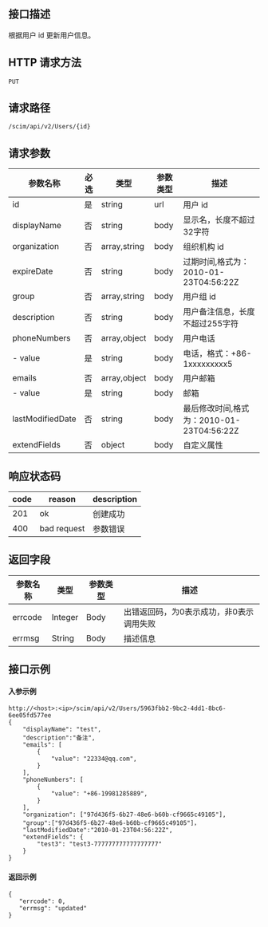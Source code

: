 ## 接口描述
根据用户 id 更新用户信息。

## HTTP 请求方法
```
PUT
```

## 请求路径
```
/scim/api/v2/Users/{id}
```


## 请求参数
| 参数名称         | 必选 | 类型         | 参数类型 | 描述                                      |
| ---------------- | ---- | ------------ | -------- | ----------------------------------------- |
| id               | 是   | string       | url      | 用户 id                                   |
| displayName      | 否   | string       | body     | 显示名，长度不超过32字符                  |
| organization     | 否   | array,string | body     | 组织机构 id                               |
| expireDate       | 否   | string       | body     | 过期时间,格式为：2010-01-23T04:56:22Z     |
| group            | 否   | array,string | body     | 用户组 id                                 |
| description      | 否   | string       | body     | 用户备注信息，长度不超过255字符           |
| phoneNumbers     | 否   | array,object | body     | 用户电话                                  |
| - value          | 是   | string       | body     | 电话，格式：+86-1xxxxxxxxx5               |
| emails           | 否   | array,object | body     | 用户邮箱                                  |
| - value          | 是   | string       | body     | 邮箱                                      |
| lastModifiedDate | 否   | string       | body     | 最后修改时间,格式为：2010-01-23T04:56:22Z |
| extendFields     | 否   | object       | body     | 自定义属性                                |





## 响应状态码
| code | reason      | description |
| ---- | ----------- | ----------- |
| 201  | ok          | 创建成功    |
| 400  | bad request | 参数错误    |



## 返回字段
| 参数名称 | 类型    | 参数类型 | 描述                                     |
| -------- | ------- | -------- | ---------------------------------------- |
| errcode  | Integer | Body     | 出错返回码，为0表示成功，非0表示调用失败 |
| errmsg   | String  | Body     | 描述信息                                 |





##  接口示例
#### 入参示例
```
http://<host>:<ip>/scim/api/v2/Users/5963fbb2-9bc2-4dd1-8bc6-6ee05fd577ee
{
    "displayName": "test",
    "description":"备注",
    "emails": [
        {
            "value": "22334@qq.com",
        }
    ],
    "phoneNumbers": [
        {
            "value": "+86-19981285889",
        }
    ],
    "organization": ["97d436f5-6b27-48e6-b60b-cf9665c49105"],
    "group":["97d436f5-6b27-48e6-b60b-cf9665c49105"]，
    "lastModifiedDate":"2010-01-23T04:56:22Z",
    "extendFields": {
        "test3": "test3-777777777777777777"
    }
}
```
#### 返回示例
```
{
   "errcode": 0,
   "errmsg": "updated"
}
```




